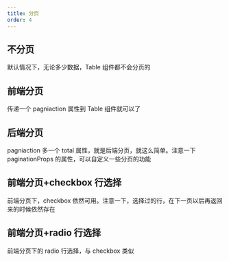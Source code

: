 ```yaml
---
title: 分页
order: 4
---
```


## 不分页

<code src="./noPage.tsx"></code>

默认情况下，无论多少数据，Table 组件都不会分页的

## 前端分页

<code src="./localPage.tsx"></code>

传递一个 pagniaction 属性到 Table 组件就可以了

## 后端分页

<code src="./remotePage.tsx"></code>

pagniaction 多一个 total 属性，就是后端分页，就这么简单。注意一下 paginationProps 的属性，可以自定义一些分页的功能

## 前端分页+checkbox 行选择

<code src="./checkbox.tsx"></code>

前端分页下，checkbox 依然可用。注意一下，选择过的行，在下一页以后再返回来的时候依然存在

## 前端分页+radio 行选择

<code src="./radio.tsx"></code>

前端分页下的 radio 行选择，与 checkbox 类似

